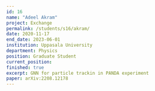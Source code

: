 ```yaml
---
id: 16
name: "Adeel Akram"
project: Exchange 
permalink: /students/s16/akram/
date: 2020-11-17
end_date: 2023-06-01
institution: Uppasala University
department: Physics
position: Graduate Student
current_position: 
finished: true
excerpt: GNN for particle trackin in PANDA experiment
paper: arXiv:2208.12178
---
```

